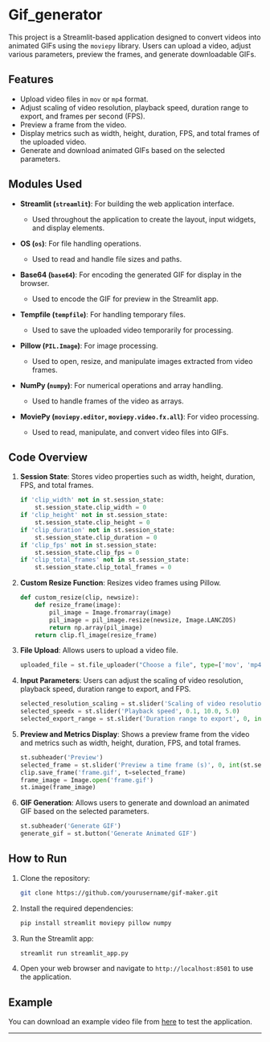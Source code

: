 # Gif_generator

This project is a Streamlit-based application designed to convert videos into animated GIFs using the `moviepy` library. Users can upload a video, adjust various parameters, preview the frames, and generate downloadable GIFs.

## Features

- Upload video files in `mov` or `mp4` format.
- Adjust scaling of video resolution, playback speed, duration range to export, and frames per second (FPS).
- Preview a frame from the video.
- Display metrics such as width, height, duration, FPS, and total frames of the uploaded video.
- Generate and download animated GIFs based on the selected parameters.

## Modules Used

- **Streamlit (`streamlit`)**: For building the web application interface.
  - Used throughout the application to create the layout, input widgets, and display elements.

- **OS (`os`)**: For file handling operations.
  - Used to read and handle file sizes and paths.

- **Base64 (`base64`)**: For encoding the generated GIF for display in the browser.
  - Used to encode the GIF for preview in the Streamlit app.

- **Tempfile (`tempfile`)**: For handling temporary files.
  - Used to save the uploaded video temporarily for processing.

- **Pillow (`PIL.Image`)**: For image processing.
  - Used to open, resize, and manipulate images extracted from video frames.

- **NumPy (`numpy`)**: For numerical operations and array handling.
  - Used to handle frames of the video as arrays.

- **MoviePy (`moviepy.editor`, `moviepy.video.fx.all`)**: For video processing.
  - Used to read, manipulate, and convert video files into GIFs.

## Code Overview

1. **Session State**: Stores video properties such as width, height, duration, FPS, and total frames.

    ```python
    if 'clip_width' not in st.session_state:
        st.session_state.clip_width = 0
    if 'clip_height' not in st.session_state:
        st.session_state.clip_height = 0
    if 'clip_duration' not in st.session_state:
        st.session_state.clip_duration = 0
    if 'clip_fps' not in st.session_state:
        st.session_state.clip_fps = 0
    if 'clip_total_frames' not in st.session_state:
        st.session_state.clip_total_frames = 0
    ```

2. **Custom Resize Function**: Resizes video frames using Pillow.

    ```python
    def custom_resize(clip, newsize):
        def resize_frame(image):
            pil_image = Image.fromarray(image)
            pil_image = pil_image.resize(newsize, Image.LANCZOS)
            return np.array(pil_image)
        return clip.fl_image(resize_frame)
    ```

3. **File Upload**: Allows users to upload a video file.

    ```python
    uploaded_file = st.file_uploader("Choose a file", type=['mov', 'mp4'])
    ```

4. **Input Parameters**: Users can adjust the scaling of video resolution, playback speed, duration range to export, and FPS.

    ```python
    selected_resolution_scaling = st.slider('Scaling of video resolution', 0.0, 1.0, 0.5)
    selected_speedx = st.slider('Playback speed', 0.1, 10.0, 5.0)
    selected_export_range = st.slider('Duration range to export', 0, int(st.session_state.clip_duration), (0, int(st.session_state.clip_duration)))
    ```

5. **Preview and Metrics Display**: Shows a preview frame from the video and metrics such as width, height, duration, FPS, and total frames.

    ```python
    st.subheader('Preview')
    selected_frame = st.slider('Preview a time frame (s)', 0, int(st.session_state.clip_duration), int(np.median(st.session_state.clip_duration)))
    clip.save_frame('frame.gif', t=selected_frame)
    frame_image = Image.open('frame.gif')
    st.image(frame_image)
    ```

6. **GIF Generation**: Allows users to generate and download an animated GIF based on the selected parameters.

    ```python
    st.subheader('Generate GIF')
    generate_gif = st.button('Generate Animated GIF')
    ```

## How to Run

1. Clone the repository:
    ```bash
    git clone https://github.com/yourusername/gif-maker.git
    ```

2. Install the required dependencies:
    ```bash
    pip install streamlit moviepy pillow numpy
    ```

3. Run the Streamlit app:
    ```bash
    streamlit run streamlit_app.py
    ```

4. Open your web browser and navigate to `http://localhost:8501` to use the application.

## Example

You can download an example video file from [here](https://github.com/dineshv17/Gif_generator/raw/master/sample.mov) to test the application.

---


